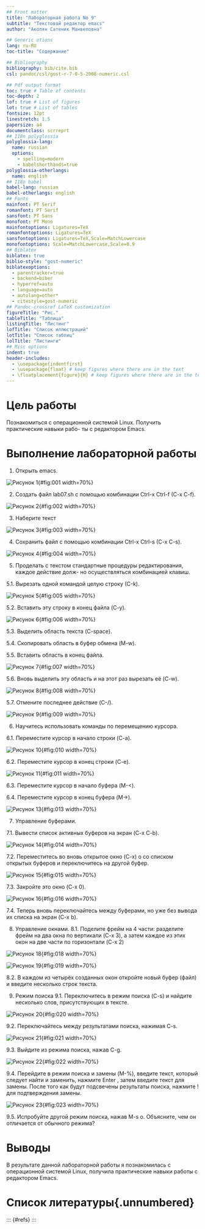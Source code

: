```yaml
---
## Front matter
title: "Лабораторная работа No 9"
subtitle: "Текстовой редактор emacs"
author: "Акопян Сатеник Манвеловна"

## Generic otions
lang: ru-RU
toc-title: "Содержание"

## Bibliography
bibliography: bib/cite.bib
csl: pandoc/csl/gost-r-7-0-5-2008-numeric.csl

## Pdf output format
toc: true # Table of contents
toc-depth: 2
lof: true # List of figures
lot: true # List of tables
fontsize: 12pt
linestretch: 1.5
papersize: a4
documentclass: scrreprt
## I18n polyglossia
polyglossia-lang:
  name: russian
  options:
	- spelling=modern
	- babelshorthands=true
polyglossia-otherlangs:
  name: english
## I18n babel
babel-lang: russian
babel-otherlangs: english
## Fonts
mainfont: PT Serif
romanfont: PT Serif
sansfont: PT Sans
monofont: PT Mono
mainfontoptions: Ligatures=TeX
romanfontoptions: Ligatures=TeX
sansfontoptions: Ligatures=TeX,Scale=MatchLowercase
monofontoptions: Scale=MatchLowercase,Scale=0.9
## Biblatex
biblatex: true
biblio-style: "gost-numeric"
biblatexoptions:
  - parentracker=true
  - backend=biber
  - hyperref=auto
  - language=auto
  - autolang=other*
  - citestyle=gost-numeric
## Pandoc-crossref LaTeX customization
figureTitle: "Рис."
tableTitle: "Таблица"
listingTitle: "Листинг"
lofTitle: "Список иллюстраций"
lotTitle: "Список таблиц"
lolTitle: "Листинги"
## Misc options
indent: true
header-includes:
  - \usepackage{indentfirst}
  - \usepackage{float} # keep figures where there are in the text
  - \floatplacement{figure}{H} # keep figures where there are in the text
---
```


# Цель работы

Познакомиться с операционной системой Linux. Получить практические навыки рабо-
ты с редактором Emacs.

# Выполнение лабораторной работы

1. Открыть emacs.

![Рисунок 1](image/1.png){#fig:001 width=70%}

2. Создать файл lab07.sh с помощью комбинации Ctrl-x Ctrl-f (C-x C-f).

![Рисунок 2](image/2.png){#fig:002 width=70%}

3. Наберите текст

![Рисунок 3](image/3.png){#fig:003 width=70%}

4. Сохранить файл с помощью комбинации Ctrl-x Ctrl-s (C-x C-s).

![Рисунок 4](image/4.png){#fig:004 width=70%}

5. Проделать с текстом стандартные процедуры редактирования, каждое действие долж-
но осуществляться комбинацией клавиш.

5.1. Вырезать одной командой целую строку (С-k).

![Рисунок 5](image/5.png){#fig:005 width=70%}

5.2. Вставить эту строку в конец файла (C-y).

![Рисунок 6](image/6.png){#fig:006 width=70%}

5.3. Выделить область текста (C-space).

5.4. Скопировать область в буфер обмена (M-w).

5.5. Вставить область в конец файла.

![Рисунок 7](image/7.png){#fig:007 width=70%}

5.6. Вновь выделить эту область и на этот раз вырезать её (C-w).

![Рисунок 8](image/8.png){#fig:008 width=70%}

5.7. Отмените последнее действие (C-/).

![Рисунок 9](image/9.png){#fig:009 width=70%}

6. Научитесь использовать команды по перемещению курсора.

6.1. Переместите курсор в начало строки (C-a).

![Рисунок 10](image/10.png){#fig:010 width=70%}

6.2. Переместите курсор в конец строки (C-e).

![Рисунок 11](image/11.png){#fig:011 width=70%}

6.3. Переместите курсор в начало буфера (M-<).

6.4. Переместите курсор в конец буфера (M->).

![Рисунок 13](image/13.png){#fig:013 width=70%}

7. Управление буферами.

7.1. Вывести список активных буферов на экран (C-x C-b).

![Рисунок 14](image/14.png){#fig:014 width=70%}

7.2. Переместитесь во вновь открытое окно (C-x) o со списком открытых буферов
и переключитесь на другой буфер.

![Рисунок 15](image/15.png){#fig:015 width=70%}

7.3. Закройте это окно (C-x 0).

![Рисунок 16](image/16.png){#fig:016 width=70%}

7.4. Теперь вновь переключайтесь между буферами, но уже без вывода их списка на
экран (C-x b).

8. Управление окнами.
8.1. Поделите фрейм на 4 части: разделите фрейм на два окна по вертикали (C-x 3),
а затем каждое из этих окон на две части по горизонтали (C-x 2) 

![Рисунок 18](image/18.png){#fig:018 width=70%}

![Рисунок 19](image/19.png){#fig:019 width=70%}

8.2. В каждом из четырёх созданных окон откройте новый буфер (файл) и введите
несколько строк текста.

9. Режим поиска
9.1. Переключитесь в режим поиска (C-s) и найдите несколько слов, присутствующих
в тексте.

![Рисунок 20](image/20.png){#fig:020 width=70%}

9.2. Переключайтесь между результатами поиска, нажимая C-s.

![Рисунок 21](image/21.png){#fig:021 width=70%}

9.3. Выйдите из режима поиска, нажав C-g.

![Рисунок 22](image/22.png){#fig:022 width=70%}

9.4. Перейдите в режим поиска и замены (M-%), введите текст, который следует найти
и заменить, нажмите Enter , затем введите текст для замены. После того как будут
подсвечены результаты поиска, нажмите ! для подтверждения замены.

![Рисунок 23](image/23.png){#fig:023 width=70%}

9.5. Испробуйте другой режим поиска, нажав M-s o. Объясните, чем он отличается от
обычного режима?


# Выводы

В результате данной лабораторной работы я познакомилась с операционной системой Linux, получила практические навыки работы с редактором Emacs.

# Список литературы{.unnumbered}

::: {#refs}
:::
